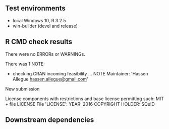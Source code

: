 ## Test environments
* local Windows 10, R 3.2.5
* win-builder (devel and release)

## R CMD check results
There were no ERRORs or WARNINGs.

There was 1 NOTE:

* checking CRAN incoming feasibility ... NOTE
Maintainer: 'Hassen Allegue <hassen.allegue@gmail.com>'

New submission

License components with restrictions and base license permitting such:
  MIT + file LICENSE
File 'LICENSE':
  YEAR: 2016
  COPYRIGHT HOLDER: SQuID
  
  
## Downstream dependencies
